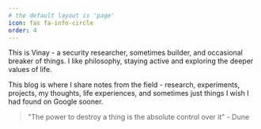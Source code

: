 ```yaml
---
# the default layout is 'page'
icon: fas fa-info-circle
order: 4
---
```


This is Vinay - a security researcher, sometimes builder, and occasional breaker of things. I like philosophy, staying active and exploring the deeper values of life.

This blog is where I share notes from the field - research, experiments, projects, my thoughts, life experiences, and sometimes just things I wish I had found on Google sooner.

> "The power to destroy a thing is the absolute control over it" - Dune
